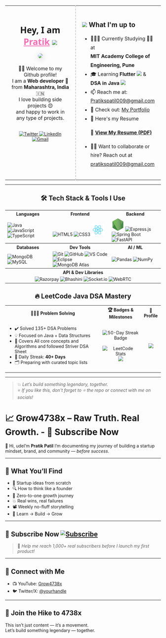 <table>
  <tr>
    <!-- A: Introduction Section -->
    <td width="50%" valign="top" align="center" style="padding: 20px; border-right: 2px dashed #ccc;">
      <h1 style="font-family: 'Segoe UI', sans-serif;">Hey, I am 
        <a href="https://pratiksp.netlify.app/" target="_blank" style="color:#FF69B4;">Pratik</a> 
        <img src="https://media.giphy.com/media/hvRJCLFzcasrR4ia7z/giphy.gif" width="35">
      </h1>
      <img src="https://user-images.githubusercontent.com/49222186/110210369-58458c80-7eb7-11eb-9d6e-2129358b3098.png" 
           width="300" style="border-radius: 20px; box-shadow: 0 4px 20px rgba(0,0,0,0.2);" />
      <p style="margin-top: 20px; font-size: 16px;">
        🙏🏻 Welcome to my Github profile! <br />
        I am a <b>Web developer</b> 🚀 from <b>Maharashtra, India</b> 🇮🇳<br />
        I love building side projects 😍 <br />
        and happy to work in any type of projects.
      </p>
      <br />
      <div>
        <a href="#" target="_blank">
          <img alt="Twitter" src="https://img.shields.io/badge/Twitter-1DA1F2?style=for-the-badge&logo=twitter&logoColor=white" />
        </a>
        <a href="https://www.linkedin.com/in/pratik-patil-4738x" target="_blank">
          <img alt="LinkedIn" src="https://img.shields.io/badge/LinkedIn-0077B5?style=for-the-badge&logo=linkedin&logoColor=white" />
        </a>
        <a href="mailto:pratikspatil009@gmail.com" target="_blank">
          <img alt="Gmail" src="https://img.shields.io/badge/Gmail-D14836?style=for-the-badge&logo=gmail&logoColor=white" />
        </a>
      </div>
    </td>
 <!-- B: What I'm Up To Section -->
    <td width="50%" valign="top" style="padding: 20px;">
      <h2><img src="https://emojis.slackmojis.com/emojis/images/1584726375/8272/blob-cool.gif" width="28" /> What I'm up to</h2>
      <ul style="font-size: 16px; line-height: 1.8;">
        <li>👨🏻‍💻 Currently Studying ✍🏻 at <br><b>MIT Academy College of Engineering, Pune</b></li>
        <li>🎓 Learning <b>Flutter</b> 
            <img src="https://emojis.slackmojis.com/emojis/images/1533423362/4417/flutter.png" width="16" /> & 
            <b>DSA in Java</b> 
            <img src="https://cdn.jsdelivr.net/npm/programming-languages-logos@0.0.3/src/java/java_64x64.png" width="17" />
        </li>
        <li>📫 Reach me at: 
          <a href="mailto:Pratikspatil009@gmail.com">Pratikspatil009@gmail.com</a>
        </li>
        <li>👀 Check out: 
          <a href="https://pratiksp.netlify.app/" target="_blank">My Portfolio</a>
        </li>
        <li>📄 Here's my 
           Resume

📌 **[View My Resume (PDF)](https://github.com/pratik4738/resume-repo/raw/main/resumepratikpatil_1750259429.pdf)**  
        </li>
        <li> 🧑‍💼 Want to collaborate or hire? Reach out at [pratikspatil009@gmail.com](mailto:pratikspatil009@gmail.com) </li>
      </ul>
    </td>
  </tr>
</table>

---

<h2 align="center">🛠️ Tech Stack & Tools I Use</h2>

<div align="center">
  <table>
    <tr>
      <th>Languages</th>
      <th>Frontend</th>
      <th>Backend</th>
    </tr>
    <tr>
      <td>
        <img src="https://cdn.jsdelivr.net/npm/programming-languages-logos@0.0.3/src/java/java_64x64.png" width="40" title="Java" />
        <img src="https://upload.wikimedia.org/wikipedia/commons/9/99/Unofficial_JavaScript_logo_2.svg" width="40" title="JavaScript" />
        <img src="https://upload.wikimedia.org/wikipedia/commons/4/4c/Typescript_logo_2020.svg" width="40" title="TypeScript" />
      </td>
      <td>
        <img src="https://upload.wikimedia.org/wikipedia/commons/6/61/HTML5_logo_and_wordmark.svg" width="40" title="HTML5" />
        <img src="https://upload.wikimedia.org/wikipedia/commons/d/d5/CSS3_logo_and_wordmark.svg" width="38" title="CSS3" />
        <img src="https://raw.githubusercontent.com/github/explore/main/topics/react/react.png" width="40" title="React.js" />
      </td>
      <td>
        <img src="https://raw.githubusercontent.com/github/explore/main/topics/nodejs/nodejs.png" width="40" title="Node.js" />
        <img src="https://upload.wikimedia.org/wikipedia/commons/6/64/Expressjs.png" width="40" title="Express.js" />
        <img src="https://upload.wikimedia.org/wikipedia/commons/9/9a/Spring_Framework_Logo_2018.svg" width="40" title="Spring Boot" />
        <img src="https://cdn.worldvectorlogo.com/logos/fastapi.svg" width="40" title="FastAPI" />
      </td>
    </tr>
    <tr>
      <th>Databases</th>
      <th>Dev Tools</th>
      <th>AI / ML</th>
    </tr>
    <tr>
      <td>
        <img src="https://avatars.githubusercontent.com/u/45120?s=200&v=4" width="40" title="MongoDB" />
        <img src="https://cdn-icons-png.flaticon.com/512/919/919836.png" width="40" title="MySQL" />
<!--         <img src="https://upload.wikimedia.org/wikipedia/commons/2/29/Postgresql_elephant.svg" width="40" title="PostgreSQL" /> -->
      </td>
      <td>
        <img src="https://upload.wikimedia.org/wikipedia/commons/3/3f/Git_icon.svg" width="40" title="Git" />
        <img src="https://img.icons8.com/fluency/48/github.png" width="40" title="GitHub" />
        <img src="https://upload.wikimedia.org/wikipedia/commons/9/9a/Visual_Studio_Code_1.35_icon.svg" width="40" title="VS Code" />
        <img src="https://upload.wikimedia.org/wikipedia/commons/c/c9/Eclipse_Logo.svg" width="40" title="Eclipse" />
        <img src="https://www.mongodb.com/assets/images/global/favicon.ico" width="30" title="MongoDB Atlas" />
      </td>
      <td>
        <img src="https://upload.wikimedia.org/wikipedia/commons/e/ed/Pandas_logo.svg" width="40" title="Pandas" />
        <img src="https://upload.wikimedia.org/wikipedia/commons/3/3f/Numpy_logo_200.png" width="40" title="NumPy" />
<!--         <img src="https://upload.wikimedia.org/wikipedia/commons/2/2d/Tensorflow_logo.svg" width="40" title="TensorFlow / ResNet" />
        <img src="https://upload.wikimedia.org/wikipedia/commons/8/8b/Natural_Language_Processing.png" width="40" title="NLP" /> -->
      </td>
    </tr>
    <tr>
      <th colspan="3">API & Dev Libraries</th>
    </tr>
    <tr>
      <td colspan="3" align="center">
        <img src="https://companieslogo.com/img/orig/RZRP.F-8c70f4a6.png?t=1633512433" width="40" title="Razorpay" />
        <img src="https://i.postimg.cc/wTMQXFYF/bhashini-logo.png" width="40" title="Bhashini" />
        <img src="https://upload.wikimedia.org/wikipedia/commons/9/96/Socket-io.svg" width="40" title="Socket.io" />
        <img src="https://upload.wikimedia.org/wikipedia/commons/7/72/WebRTC_Logo.svg" width="40" title="WebRTC" />
      </td>
    </tr>
  </table>
</div>

<h2 align="center">🔥 LeetCode Java DSA Mastery</h2>

<div align="center">

  <table>
    <tr>
      <th>👨🏻‍💻 Problem Solving</th>
      <th>🏆 Badges & Milestones</th>
      <th>🔗 Profile</th>
    </tr>
    <tr>
      <td align="center">
        <ul align="left">
          <li>✔️ Solved 135+ DSA Problems</li>
          <li>💡 Focused on Java + Data Structures</li>
          <li>🧠 Covers All core concepts and Algorithms and followed Striver DSA Sheet</li>
          <li>🚀 Daily Streak: <b>40+ Days</b></li>
          <li>🗂️ Preparing with curated topic lists</li>
        </ul>
      </td>
      <td align="center">
        <img src="https://github.com/your-username/your-repo/blob/main/assets/2550.gif?raw=true" width="200" title="50-Day Streak Badge"/>
        <br/><br/>
        <img src="https://leetcode-badge-showcase.vercel.app/api?username=pratikspatil009&theme=dark" alt="LeetCode Stats" />
        <br/>
        <img src="https://img.shields.io/badge/Java-DSA-blue?style=for-the-badge&logo=java&logoColor=white" />
      </td>
      <td align="center">
        <a href="https://leetcode.com/pratikspatil009" target="_blank">
          <img src="https://img.shields.io/badge/View_Profile-LeetCode-orange?style=for-the-badge&logo=leetcode&logoColor=white" />
        </a>
      </td>
    </tr>
  </table>
</div>



---

> 💥 *Let’s build something legendary, together.*  
> ⭐ *If you like this, don't forget to ⭐ the repo or connect with me on socials!*




<h1>📈 Grow4738x – Raw Truth. Real Growth.  - 🔔 Subscribe Now   </h1>   


👋 Hi, udeI’m **Pratik Patil**
I’m documenting my journey of building a startup mindset, brand, and community — *before success*.

---

## 🎯 What You’ll Find
- 🧠 Startup ideas from scratch  
- 🔍 How to think like a founder  
- 🚀 Zero-to-one growth journey  
- 💥 Real wins, real failures  
- 📽️ Weekly no-fluff storytelling  
- 🧱 Learn → Build → Grow

---

## 🔔 Subscribe Now    [![Subscribe](https://img.shields.io/badge/Subscribe-Youtube-red?style=for-the-badge&logo=youtube)](https://www.youtube.com/@Pratik4738xGrow?sub_confirmation=1)


> 🎯 *Help me reach 1,000+ real subscribers before I launch my first product!*

---

## 💬 Connect with Me
- 📺 YouTube: [Grow4738x](https://www.youtube.com/@Pratik4738xGrow)
- 🐦 Twitter/X: [@yourhandle](https://twitter.com/yourhandle)

---

## 🌟 Join the Hike to 4738x

This isn’t just content — it’s a movement.  
Let’s build something legendary — together.
